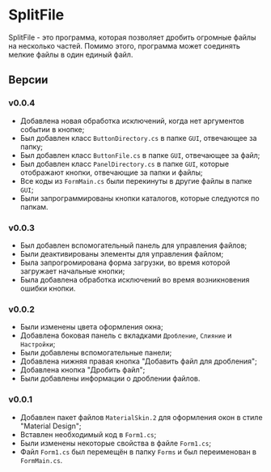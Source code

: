 # SplitFile
SplitFile - это программа, которая позволяет дробить огромные файлы на несколько частей. Помимо этого, программа может соединять мелкие файлы в один единый файл.
## Версии
### v0.0.4
- Добавлена новая обработка исключений, когда нет аргументов событии в кнопке;
- Был добавлен класс `ButtonDirectory.cs` в папке `GUI`, отвечающее за папку;
- Был добавлен класс `ButtonFile.cs` в папке `GUI`, отвечающее за файл;
- Был добавлен класс `PanelDirectory.cs` в папке `GUI`, которые отображают кнопки, отвечающие за папки и файлы;
- Все коды из `FormMain.cs` были перекинуты в другие файлы в папке `GUI`;
- Были запрограммированы кнопки каталогов, которые следуются по папкам.
### v0.0.3
- Был добавлен вспомогательный панель для управления файлов;
- Были деактивированы элементы для управления файлом;
- Была запрогромирована форма загрузки, во время которой загружает начальные кнопки;
- Была добавлена обработка исключений во время возникновения ошибки кнопки.
### v0.0.2
- Были изменены цвета оформления окна;
- Добавлена боковая панель с вкладками `Дробление`, `Слияние` и `Настройки`;
- Были добавлены вспомогательные панели;
- Добавлена нижняя правая кнопка "Добавить файл для дробления";
- Добавлена кнопка "Дробить файл";
- Были добавлены информации о дроблении файлов.
### v0.0.1
- Добавлен пакет файлов `MaterialSkin.2` для оформления окон в стиле "Material Design";
- Вставлен необходимый код в `Form1.cs`;
- Были изменены некоторые свойства в файле `Form1.cs`;
- Файл `Form1.cs` был перемещён в папку `Forms` и был переименован в `FormMain.cs`.